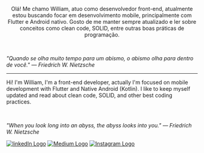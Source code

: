 <p align="left" style="text-align: center;">
Olá! Me chamo William, atuo como desenvolvedor front-end, atualmente estou buscando focar em desenvolvimento mobile, principalmente com Flutter e Android nativo. Gosto de me manter sempre atualizado e ler sobre conceitos como clean code, SOLID, entre outras boas práticas de programação.</p>

<br>

<i>"Quando se olha muito tempo para um abismo, o abismo olha para dentro de você." ― Friedrich W. Nietzsche</i>

---

Hi! I'm William, I'm a front-end developer, actually I'm focused on mobile development with Flutter and Native Android (Kotlin). I like to keep myself updated and read about clean code, SOLID, and other best coding practices.

<br>

<i>"When you look long into an abyss, the abyss looks into you." ― Friedrich W. Nietzsche</i>

<a href="https://www.linkedin.com/in/amaral-william/"><img src="https://img.shields.io/badge/linkedin-%230077B5.svg?&style=for-the-badge&logo=linkedin&logoColor=white" alt="linkedIn Logo"/></a>
<a href="https://medium.com/@willAmaral"><img src="https://img.shields.io/badge/Medium-12100E?style=for-the-badge&logo=medium&logoColor=white" alt="Medium Logo"/></a>
<a href="https://www.instagram.com/wiidev/"><img src="https://img.shields.io/badge/Instagram-E4405F?style=for-the-badge&logo=instagram&logoColor=white" alt="Instagram Logo"/></a>
